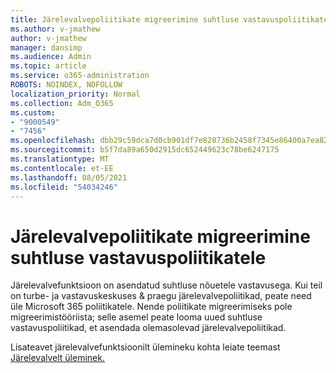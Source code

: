 ```yaml
---
title: Järelevalvepoliitikate migreerimine suhtluse vastavuspoliitikatele
ms.author: v-jmathew
author: v-jmathew
manager: dansimp
ms.audience: Admin
ms.topic: article
ms.service: o365-administration
ROBOTS: NOINDEX, NOFOLLOW
localization_priority: Normal
ms.collection: Adm_O365
ms.custom:
- "9000549"
- "7456"
ms.openlocfilehash: dbb29c59dca7d0cb901df7e828736b2458f7345e86400a7ea823cf654cd0891e
ms.sourcegitcommit: b5f7da89a650d2915dc652449623c78be6247175
ms.translationtype: MT
ms.contentlocale: et-EE
ms.lasthandoff: 08/05/2021
ms.locfileid: "54034246"
---
```

# <a name="migrate-supervision-policies-to-communication-compliance-policies"></a>Järelevalvepoliitikate migreerimine suhtluse vastavuspoliitikatele

Järelevalvefunktsioon on asendatud suhtluse nõuetele vastavusega. Kui teil on turbe- ja vastavuskeskuses & praegu järelevalvepoliitikad, peate need üle Microsoft 365 poliitikatele. Nende poliitikate migreerimiseks pole migreerimistööriista; selle asemel peate looma uued suhtluse vastavuspoliitikad, et asendada olemasolevad järelevalvepoliitikad.

Lisateavet järelevalvefunktsioonilt ülemineku kohta leiate teemast [Järelevalvelt üleminek.](https://go.microsoft.com/fwlink/?linkid=2128750)
